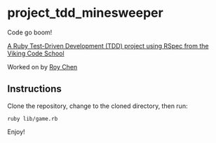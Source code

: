 # project_tdd_minesweeper
Code go boom!

[A Ruby Test-Driven Development (TDD) project using RSpec from the Viking Code School](http://www.vikingcodeschool.com)

Worked on by [Roy Chen](https://github.com/roychen25)

## Instructions

Clone the repository, change to the cloned directory, then run:

`ruby lib/game.rb`

Enjoy!